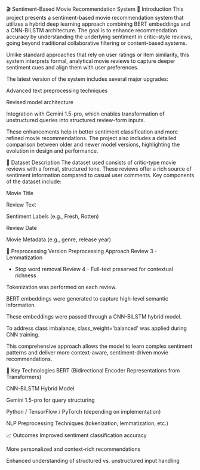 🎬 Sentiment-Based Movie Recommendation System
📌 Introduction
This project presents a sentiment-based movie recommendation system that utilizes a hybrid deep learning approach combining BERT embeddings and a CNN-BiLSTM architecture. The goal is to enhance recommendation accuracy by understanding the underlying sentiment in critic-style reviews, going beyond traditional collaborative filtering or content-based systems.

Unlike standard approaches that rely on user ratings or item similarity, this system interprets formal, analytical movie reviews to capture deeper sentiment cues and align them with user preferences.

The latest version of the system includes several major upgrades:

Advanced text preprocessing techniques

Revised model architecture

Integration with Gemini 1.5-pro, which enables transformation of unstructured queries into structured review-form inputs.

These enhancements help in better sentiment classification and more refined movie recommendations. The project also includes a detailed comparison between older and newer model versions, highlighting the evolution in design and performance.

📂 Dataset Description
The dataset used consists of critic-type movie reviews with a formal, structured tone. These reviews offer a rich source of sentiment information compared to casual user comments. Key components of the dataset include:

Movie Title

Review Text

Sentiment Labels (e.g., Fresh, Rotten)

Review Date

Movie Metadata (e.g., genre, release year)

🧹 Preprocessing
Version	Preprocessing Approach
Review 3	- Lemmatization
- Stop word removal
Review 4	- Full-text preserved for contextual richness

Tokenization was performed on each review.

BERT embeddings were generated to capture high-level semantic information.

These embeddings were passed through a CNN-BiLSTM hybrid model.

To address class imbalance, class_weight='balanced' was applied during CNN training.

This comprehensive approach allows the model to learn complex sentiment patterns and deliver more context-aware, sentiment-driven movie recommendations.

🚀 Key Technologies
 BERT (Bidirectional Encoder Representations from Transformers)

 CNN-BiLSTM Hybrid Model

 Gemini 1.5-pro for query structuring

 Python / TensorFlow / PyTorch (depending on implementation)

 NLP Preprocessing Techniques (tokenization, lemmatization, etc.)

📈 Outcomes
Improved sentiment classification accuracy

More personalized and context-rich recommendations

Enhanced understanding of structured vs. unstructured input handling
